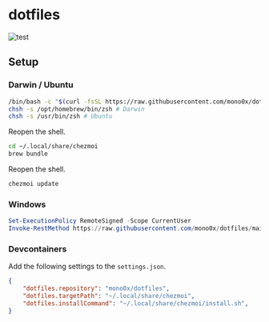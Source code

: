 # dotfiles

![test](https://github.com/mono0x/dotfiles/workflows/test/badge.svg)

## Setup

### Darwin / Ubuntu

```sh
/bin/bash -c "$(curl -fsSL https://raw.githubusercontent.com/mono0x/dotfiles/main/install.sh)"
chsh -s /opt/homebrew/bin/zsh # Darwin
chsh -s /usr/bin/zsh # Ubuntu
```

Reopen the shell.

```sh
cd ~/.local/share/chezmoi
brew bundle
```

Reopen the shell.

```sh
chezmoi update
```

### Windows

```powershell
Set-ExecutionPolicy RemoteSigned -Scope CurrentUser
Invoke-RestMethod https://raw.githubusercontent.com/mono0x/dotfiles/main/install.ps1 | Invoke-Expression
```

### Devcontainers

Add the following settings to the `settings.json`.

```json
{
    "dotfiles.repository": "mono0x/dotfiles",
    "dotfiles.targetPath": "~/.local/share/chezmoi",
    "dotfiles.installCommand": "~/.local/share/chezmoi/install.sh",
}
```
